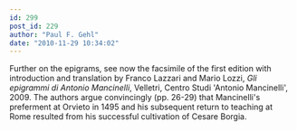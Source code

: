 ```yaml
---
id: 299
post_id: 229
author: "Paul F. Gehl"
date: "2010-11-29 10:34:02"
---
```

Further on the epigrams, see now the facsimile of the first edition with introduction and translation by Franco Lazzari and Mario Lozzi, <em>Gli epigrammi di Antonio Mancinelli</em>, Velletri, Centro Studi 'Antonio Mancinelli', 2009. The authors argue convincingly (pp. 26-29) that Mancinelli's preferment at Orvieto in 1495 and his subsequent return to teaching at Rome resulted from his successful cultivation of Cesare Borgia.
